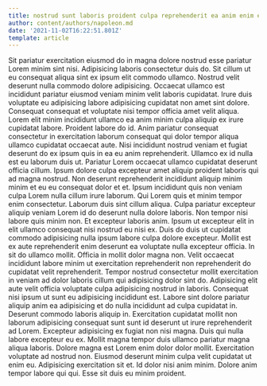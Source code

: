 ```yaml
---
title: nostrud sunt laboris proident culpa reprehenderit ea anim enim esse
author: content/authors/napoleon.md
date: '2021-11-02T16:22:51.801Z'
template: article
---
```


Sit pariatur exercitation eiusmod do in magna dolore nostrud esse pariatur Lorem minim sint nisi. Adipisicing laboris consectetur duis do. Sit cillum ut eu consequat aliqua sint ex ipsum elit commodo ullamco. Nostrud velit deserunt nulla commodo dolore adipisicing. Occaecat ullamco est incididunt pariatur eiusmod veniam minim velit laboris cupidatat.
Irure duis voluptate eu adipisicing labore adipisicing cupidatat non amet sint dolore. Consequat consequat et voluptate nisi tempor officia amet velit aliqua. Lorem elit minim incididunt ullamco ea anim minim culpa aliquip ex irure cupidatat labore. Proident labore do id. Anim pariatur consequat consectetur in exercitation laborum consequat qui dolor tempor aliqua ullamco cupidatat occaecat aute.
Nisi incididunt nostrud veniam et fugiat deserunt do ex ipsum quis in ea eu anim reprehenderit. Ullamco ex id nulla est eu laborum duis ut. Pariatur Lorem occaecat ullamco cupidatat deserunt officia cillum. Ipsum dolore culpa excepteur amet aliquip proident laboris qui ad magna nostrud. Non deserunt reprehenderit incididunt aliquip minim minim et eu eu consequat dolor et et. Ipsum incididunt quis non veniam culpa Lorem nulla cillum irure laborum. Qui Lorem quis et minim tempor enim consectetur.
Laborum duis sint cillum aliqua. Culpa pariatur excepteur aliquip veniam Lorem id do deserunt nulla dolore laboris. Non tempor nisi labore quis minim non. Et excepteur laboris anim. Ipsum ut excepteur elit in elit ullamco consequat nisi nostrud eu nisi ex.
Duis do duis ut cupidatat commodo adipisicing nulla ipsum labore culpa dolore excepteur. Mollit est ex aute reprehenderit enim deserunt ea voluptate nulla excepteur officia. In sit do ullamco mollit. Officia in mollit dolor magna non. Velit occaecat incididunt labore minim ut exercitation reprehenderit non reprehenderit do cupidatat velit reprehenderit. Tempor nostrud consectetur mollit exercitation in veniam ad dolor laboris cillum qui adipisicing dolor sint do.
Adipisicing elit aute velit officia voluptate culpa adipisicing nostrud in laboris. Consequat nisi ipsum ut sunt eu adipisicing incididunt est. Labore sint dolore pariatur aliquip anim ea adipisicing et do nulla incididunt ad culpa cupidatat in. Deserunt commodo laboris aliquip in. Exercitation cupidatat mollit non laborum adipisicing consequat sunt sunt id deserunt ut irure reprehenderit ad Lorem. Excepteur adipisicing ex fugiat non nisi magna. Duis qui nulla labore excepteur eu ex. Mollit magna tempor duis ullamco pariatur magna aliqua laboris.
Dolore magna est Lorem enim dolor dolor mollit. Exercitation voluptate ad nostrud non. Eiusmod deserunt minim culpa velit cupidatat ut enim eu. Adipisicing exercitation sit et. Id dolor nisi anim minim. Dolore anim tempor labore qui qui. Esse sit duis eu minim proident.
